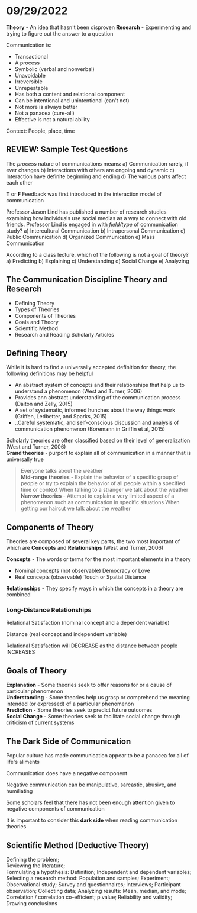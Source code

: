 # 09/29/2022

**Theory** - An idea that hasn't been disproven
**Research** - Experimenting and trying to figure out the answer to a question

Communication is:

- Transactional
- A process
- Symbolic (verbal and nonverbal)
- Unavoidable
- Irreversible
- Unrepeatable
- Has both a content and relational component
- Can be intentional and unintentional (can't not)
- Not more is always better
- Not a panacea (cure-all)
- Effective is not a natural ability

Context: People, place, time

## REVIEW: Sample Test Questions

The *process* nature of communications means:
a) Communication rarely, if ever changes
b) Interactions with others are ongoing and dynamic
c) Interaction have definite beginning and ending
d) The various parts affect each other

**T** or **F** Feedback was first introduced in the interaction model of communication

Professor Jason Lind has published a number of research studies examining how individuals use social medias as a way to connect with old friends. Professor Lind is engaged in with *field/type* of communication study?
a) Intercultural Communication
b) Intrapersonal Communication
c) Public Communication
d) Organized Communication
e) Mass Communication

According to a class lecture, which of the following is not a goal of theory?
a) Predicting
b) Explaining
c) Understanding
d) Social Change
e) Analyzing

## The Communication Discipline Theory and Research

- Defining Theory
- Types of Theories
- Components of Theories
- Goals and Theory
- Scientific Method
- Research and Reading Scholarly Articles

## Defining Theory

While it is hard to find a universally accepted definition for theory, the following definitions may be helpful

- An abstract system of concepts and their relationships that help us to understand a phenomenon (West and Turner, 2006)  
- Provides ann abstract understanding of the communication process (Daiton and Zelly, 2015)  
- A set of systematic, informed hunches about the way things work (Griffen, Ledbetter, and Sparks, 2015)  
- ..Careful systematic, and self-conscious discussion and analysis of communication phenomenon (Boremann in Griffin et al, 2015)

Scholarly theories are often classified based on their level of generalization (West and Turner, 2006)  
**Grand theories** - purport to explain all of communication in a manner that is universally true
> Everyone talks about the weather  
**Mid-range theories** - Explain the behavior of a specific group of people or try to explain the behavior of all people within a specified time or context
> When talking to a stranger we talk about the weather  
**Narrow theories** - Attempt to explain a very limited aspect of a phenomenon such as communication in specific situations
> When getting our haircut we talk about the weather

## Components of Theory

Theories are composed of several key parts, the two most important of which are **Concepts** and **Relationships** (West and Turner, 2006)

**Concepts** - The words or terms for the most important elements in a theory

- Nominal concepts (not observable) Democracy or Love
- Real concepts (observable) Touch or Spatial Distance

**Relationships** - They specify ways in which the concepts in a theory are combined

### Long-Distance Relationships

Relational Satisfaction (nominal concept and a dependent variable)

Distance (real concept and independent variable)

Relational Satisfaction will DECREASE as the distance between people INCREASES

## Goals of Theory

**Explanation** - Some theories seek to offer reasons for or a cause of particular phenomenon  
**Understanding** - Some theories help us grasp or comprehend the meaning intended (or expressed) of a particular phenomenon  
**Prediction** - Some theories seek to predict future outcomes  
**Social Change** - Some theories seek to facilitate social change through criticism of current systems

## The Dark Side of Communication

Popular culture has made communication appear to be a panacea for all of life's aliments

Communication does have a negative component

Negative communication can be manipulative, sarcastic, abusive, and humiliating

Some scholars feel that there has not been enough attention given to negative components of communication

It is important to consider this **dark side** when reading communication theories

## Scientific Method (Deductive Theory)

Defining the problem;  
Reviewing the literature;  
Formulating a hypothesis:
Definition; Independent and dependent variables;
Selecting a research method:
    Population and samples;
    Experiment;
    Observational study;
    Survey and questionnaires;
    Interviews;
    Participant observation;
    Collecting data;
Analyzing results:
    Mean, median, and mode;
    Correlation / correlation co-efficient;
    p value; Reliability and validity;
Drawing conclusions
